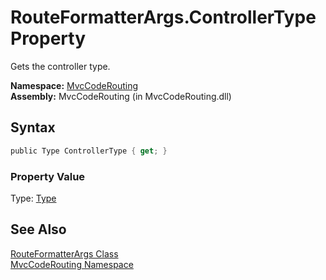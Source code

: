 RouteFormatterArgs.ControllerType Property
==========================================
Gets the controller type.

**Namespace:** [MvcCodeRouting][1]  
**Assembly:** MvcCodeRouting (in MvcCodeRouting.dll)

Syntax
------

```csharp
public Type ControllerType { get; }
```

### Property Value
Type: [Type][2]

See Also
--------
[RouteFormatterArgs Class][3]  
[MvcCodeRouting Namespace][1]  

[1]: ../README.md
[2]: http://msdn.microsoft.com/en-us/library/42892f65
[3]: README.md